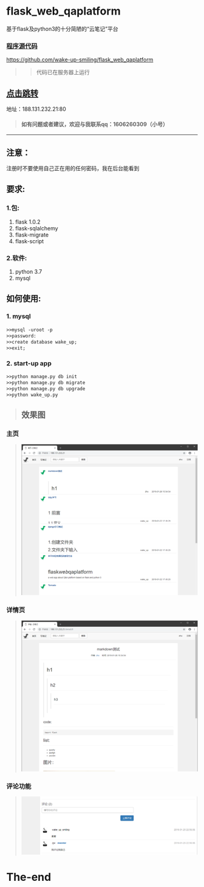 


# flask_web_qaplatform
基于flask及python3的十分简陋的“云笔记”平台

### [程序源代码](https://github.com/wake-up-smiling/flask_web_qaplatform)

https://github.com/wake-up-smiling/flask_web_qaplatform


>> 代码已在服务器上运行


## [点击跳转](http://188.131.232.21) 

地址：188.131.232.21:80

> #### 如有问题或者建议，欢迎与我联系qq：1606260309（小号）

---

## 注意：
注册时不要使用自己正在用的任何密码，我在后台能看到



## 要求:

### 1.包:
1. flask 1.0.2
2. flask-sqlalchemy
3. flask-migrate
4. flask-script
### 2.软件:
1. python 3.7
2. mysql


## 如何使用:
### 1. mysql
```
>>mysql -uroot -p
>>password:
>>create database wake_up;
>>exit;
```

### 2. start-up app
```
>>python manage.py db init
>>python manage.py db migrate
>>python manage.py db upgrade
>>python wake_up.py
```

> ## 效果图
### 主页
 
>![image](pic/index.png)

### 详情页

>![image](pic/detail.png)

### 评论功能

>![image](pic/comment1.png)

# The-end




